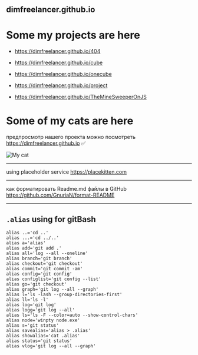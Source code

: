 ## dimfreelancer.github.io

# Some my projects are here


+ https://dimfreelancer.github.io/404

+ https://dimfreelancer.github.io/cube

+ https://dimfreelancer.github.io/onecube

+ https://dimfreelancer.github.io/project

+ https://dimfreelancer.github.io/TheMineSweeperOnJS


# Some of my cats are here


предпросмотр нашего проекта можно посмотреть
https://dimfreelancer.github.io  :white_check_mark:







![My cat](https://placekitten.com/225/225 "Hello my cat")

----
using placeholder service
https://placekitten.com


----
как форматировать Readme.md файлы в GitHub
https://github.com/GnuriaN/format-README


----
## `.alias` using for gitBash

```
alias ..='cd ..'
alias ...='cd ../..'
alias a='alias'
alias add='git add .'
alias all='log --all --oneline'
alias branch='git branch'
alias checkout='git checkout'
alias commit='git commit -am'
alias config='git config'
alias configlist='git config --list'
alias go='git checkout'
alias graph='git log --all --graph'
alias l='ls -lash --group-directories-first'
alias ll='ls -l'
alias log='git log'
alias logg='git log --all'
alias ls='ls -F --color=auto --show-control-chars'
alias node='winpty node.exe'
alias s='git status'
alias savealias='alias > .alias'
alias showalias='cat .alias'
alias status='git status'
alias vlog='git log --all --graph'
```

